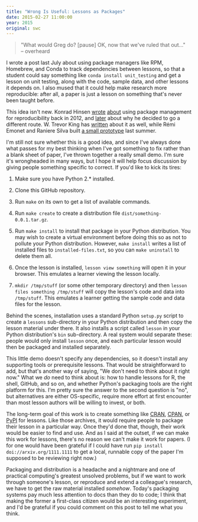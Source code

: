 ```yaml
---
title: "Wrong Is Useful: Lessons as Packages"
date: 2015-02-27 11:00:00
year: 2015
original: swc
---
```

<blockquote>
  "What would Greg do? [pause] OK, now that we've ruled that out..."
  <br>
  – overheard
</blockquote>
<p>
  I wrote a post last July
  about using package managers
  like RPM, Homebrew, and Conda to track dependencies between lessons,
  so that a student could say something like <code>conda install unit_testing</code>
  and get a lesson on unit testing,
  along with the code, sample data, and other lessons it depends on.
  I also mused that it could help make research more reproducible:
  after all,
  a paper is just a lesson on something that's never been taught before.
</p>
<p>
  This idea isn't new.
  Konrad Hinsen <a href="https://khinsen.wordpress.com/2012/04/10/unifying-version-control-and-dependency-management-for-reproducible-research/">wrote</a>
  <a href="https://khinsen.wordpress.com/2012/05/14/the-nix-package-manager-in-computational-science/">about</a>
  using package management for reproducibility back in 2012,
  and <a href="https://khinsen.wordpress.com/2013/08/14/platforms-for-reproducible-research/">later</a>
  about why he decided to go a different route.
  W. Trevor King has <a href="http://blog.tremily.us/posts/Package_management/">written</a> about it as well,
  while Rémi Emonet and Raniere Silva built
  <a href="https://github.com/twitwi/lesson-manager">a small prototype</a> last summer.
</p>
<p>
  I'm still not sure whether this is a good idea,
  and since I've always done what passes for my best thinking when I've got something to fix
  rather than a blank sheet of paper,
  I've thrown together a really small demo.
  I'm sure it's wrongheaded in many ways,
  but I hope it will help focus discussion by giving people something specific to correct.
  If you'd like to kick its tires:
</p>
<ol>
  <li>
    <p>
      Make sure you have Python 2.* installed.
    </p>
  </li>
  <li>
    <p>
      Clone this GitHub repository.
    </p>
  </li>
  <li>
    <p>
      Run <code>make</code> on its own to get a list of available commands.
    </p>
  </li>
  <li>
    <p>
      Run <code>make create</code> to create a distribution file <code>dist/something-0.0.1.tar.gz</code>.
    </p>
  </li>
  <li>
    <p>
      Run <code>make install</code> to install that package in your Python distribution.
      You may wish to create a virtual environment before doing this
      so as not to pollute your Python distribution.
      However,
      <code>make install</code> writes a list of installed files to <code>installed-files.txt</code>,
      so you can <code>make uninstall</code> to delete them all.
    </p>
  </li>
  <li>
    <p>
      Once the lesson is installed,
      <code>lesson view something</code> will open it in your browser.
      This emulates a learner viewing the lesson locally.
    </p>
  </li>
  <li>
    <p>
      <code>mkdir /tmp/stuff</code> (or some other temporary directory)
      and then <code>lesson files something /tmp/stuff</code>
      will copy the lesson's code and data into <code>/tmp/stuff</code>.
      This emulates a learner getting the sample code and data files for the lesson.
    </p>
  </li>
</ol>
<p>
  Behind the scenes,
  installation uses a standard Python <code>setup.py</code> script
  to create a <code>lessons</code> sub-directory in your Python distribution
  and then copy the lesson material under there.
  It also installs a script called <code>lesson</code> in
  your Python distribution's <code>bin</code> sub-directory.
  A real system would separate these:
  people would only install <code>lesson</code> once,
  and each particular lesson would then be packaged and installed separately.
</p>
<p>
  This little demo doesn't specify any dependencies,
  so it doesn't install any supporting tools or prerequisite lessons.
  That would be straightforward to add,
  but that's another way of saying,
  "We don't need to think about it right now."
  What we <em>do</em> need to think about is:
  how to handle lessons for R, the shell, GitHub, and so on,
  and whether Python's packaging tools are the right platform for this.
  I'm pretty sure the answer to the second question is "no",
  but alternatives are either OS-specific,
  require more effort at first encounter than most lesson authors will be willing to invest,
  or both.
</p>
<p>
  The long-term goal of this work is to create something like
  <a href="http://cran.r-project.org/">CRAN</a>,
  <a href="http://www.cpan.org/">CPAN</a>,
  or <a href="https://pypi.python.org/pypi">PyPI</a>
  for lessons.
  Like those archives,
  it would require people to package their lesson in a particular way.
  Once they'd done that,
  though,
  their work would be easier to find and use.
  And as I said at the outset,
  if we can make this work for lessons,
  there's no reason we can't make it work for papers.
  (I for one would have been grateful if I could have run
  <code>pip install doi://arxiv.org/1111.1111</code>
  to get a local, runnable copy of the paper I'm supposed to be reviewing right now.)
</p>
<p>
  Packaging and distribution is a headache and a nightmare
  and one of practical computing's greatest unsolved problems,
  but if we want to work through someone's lesson,
  or reproduce and extend a colleague's research,
  we have to get the raw material installed <em>somehow</em>.
  Today's packaging systems pay much less attention to docs than they do to code;
  I think that making the former a first-class citizen would be an interesting experiment,
  and I'd be grateful if you could comment on this post to tell me what you think.
</p>
